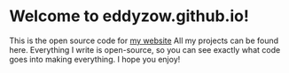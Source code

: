 
# Welcome to eddyzow.github.io!

This is the open source code for [my website](eddyzow.github.io!) All my projects can be found here. Everything I write is open-source, so you can see exactly what code goes into making everything. I hope you enjoy!

